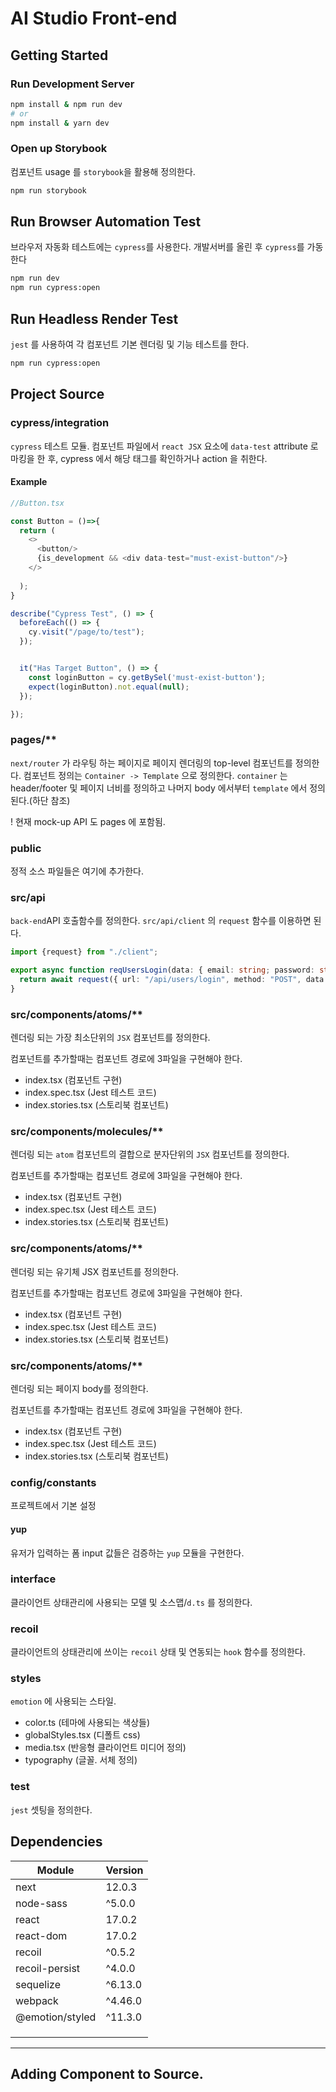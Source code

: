 
# AI Studio Front-end


## Getting Started

### Run Development Server
```bash
npm install & npm run dev
# or
npm install & yarn dev
```

### Open up Storybook

컴포넌트 usage 를 `storybook`을 활용해 정의한다.

```bash
npm run storybook
```

## Run Browser Automation Test

브라우저 자동화 테스트에는 `cypress`를 사용한다.
개발서버를 올린 후 `cypress`를 가동한다

```bash
npm run dev
npm run cypress:open
```

## Run Headless Render Test

`jest` 를 사용하여 각 컴포넌트 기본 렌더링 및 기능 테스트를 한다.

```bash
npm run cypress:open
```


## Project Source

### cypress/integration

`cypress` 테스트 모듈.
컴포넌트 파일에서 `react JSX` 요소에 `data-test` attribute 로 마킹을 한 후, cypress 에서 해당 태그를 확인하거나 action 을 취한다.

#### Example
```typescript jsx
//Button.tsx

const Button = ()=>{
  return (
    <>
      <button/>
      {is_development && <div data-test="must-exist-button"/>}
    </>
    
  );
}
```

```typescript
describe("Cypress Test", () => {
  beforeEach(() => {
    cy.visit("/page/to/test");
  });


  it("Has Target Button", () => {
    const loginButton = cy.getBySel('must-exist-button');
    expect(loginButton).not.equal(null);
  });

});

```

### pages/**

`next/router` 가 라우팅 하는 페이지로 페이지 렌더링의 top-level 컴포넌트를 정의한다.
컴포넌트 정의는 `Container -> Template` 으로 정의한다.
`container` 는 header/footer 및 페이지 너비를 정의하고 나머지 body 에서부터 `template` 에서 정의된다.(하단 참조)


! 현재 mock-up API 도 pages 에 포함됨.

### public

정적 소스 파일들은 여기에 추가한다.



### src/api

`back-end`API 호출함수를 정의한다.
`src/api/client` 의 `request` 함수를 이용하면 된다.

```ts
import {request} from "./client";

export async function reqUsersLogin(data: { email: string; password: string }): Promise<User> {
  return await request({ url: "/api/users/login", method: "POST", data: data });
}
```


### src/components/atoms/**

렌더링 되는 가장 최소단위의 `JSX` 컴포넌트를 정의한다.

컴포넌트를 추가할때는 컴포넌트 경로에 3파일을 구현해야 한다.
 - index.tsx  (컴포넌트 구현)
 - index.spec.tsx (Jest 테스트 코드)
 - index.stories.tsx (스토리북 컴포넌트)
 

### src/components/molecules/**

렌더링 되는 `atom` 컴포넌트의 결합으로 분자단위의 `JSX` 컴포넌트를 정의한다.

컴포넌트를 추가할때는 컴포넌트 경로에 3파일을 구현해야 한다.
 - index.tsx  (컴포넌트 구현)
 - index.spec.tsx (Jest 테스트 코드)
 - index.stories.tsx (스토리북 컴포넌트)
 

### src/components/atoms/**

렌더링 되는 유기체 JSX 컴포넌트를 정의한다.

컴포넌트를 추가할때는 컴포넌트 경로에 3파일을 구현해야 한다.
 - index.tsx  (컴포넌트 구현)
 - index.spec.tsx (Jest 테스트 코드)
 - index.stories.tsx (스토리북 컴포넌트)
 
 
### src/components/atoms/**

렌더링 되는 페이지 body를 정의한다.

컴포넌트를 추가할때는 컴포넌트 경로에 3파일을 구현해야 한다.
 - index.tsx  (컴포넌트 구현)
 - index.spec.tsx (Jest 테스트 코드)
 - index.stories.tsx (스토리북 컴포넌트) 


### config/constants

프로젝트에서 기본 설정

#### yup

유저가 입력하는 폼 input 값들은 검증하는 `yup` 모듈을 구현한다. 


### interface

클라이언트 상태관리에 사용되는 모델 및 소스맵/`d.ts` 를 정의한다.

###  recoil

클라이언트의 상태관리에 쓰이는 `recoil` 상태 및 연동되는 `hook` 함수를 정의한다.


### styles

`emotion` 에 사용되는 스타일.

 - color.ts  (테마에 사용되는 색상들)
 - globalStyles.tsx (디폴트 css)
 - media.tsx  (반응형 클라이언트 미디어 정의)
 - typography (글꼴. 서체 정의)
 
 
 ### test
 
 `jest` 셋팅을 정의한다.






## Dependencies

| Module          | Version |
|-----------------|---------|
| next            | 12.0.3  |
| node-sass       | ^5.0.0  |
| react           | 17.0.2  |
| react-dom       | 17.0.2  |
| recoil          | ^0.5.2  |
| recoil-persist  | ^4.0.0  |
| sequelize       | ^6.13.0 |
| webpack         | ^4.46.0 |
| @emotion/styled | ^11.3.0 |
|                 |         |
|                 |         |
|                 |         |


-----

## Adding Component to Source.




